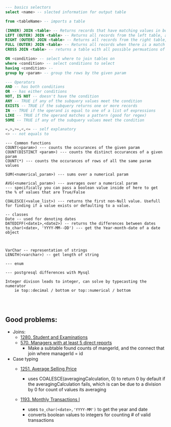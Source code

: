 ```sql
--- basics selectors
select <name> -- slected information for output table

from <tableName> -- imports a table

(INNER) JOIN <table> -- Returns records that have matching values in both tables
LEFT (OUTER) JOIN <table> -- Returns all records from the left table, and the matched records from the right table
RIGHT (OUTER) JOIN <table> -- Returns all records from the right table, and the matched records from the left table DO NOT USE THIS OFTEN
FULL (OUTER) JOIN <table> -- Returns all records when there is a match in either left or right table
CROSS JOIN <table> -- returns a table with all possible permuations of rows from each table

ON <condition> -- select where to join tables on
where <condition> -- select conditions to select
having <condition> -- 
group by <param> -- group the rows by the given param
```

```sql 
--- Operators
AND -- has both conditions
OR -- has either conditions
NOT, IS NOT -- doesn't have the condition
ANY -- TRUE if any of the subquery values meet the condition	
EXISTS -- TRUE if the subquery returns one or more records
IN -- TRUE if the operand is equal to one of a list of expressions
LIKE -- TRUE if the operand matches a pattern (good for regex)
SOME -- TRUE if any of the subquery values meet the condition

=,>,>=,<,<= -- self explanatory
<> -- not equals to
```


```
--- Common functions
COUNT(<param>) --- counts the occurances of the given param
COUNT(DISTINCT <param>) --- counts the distinct occurances of a given param
COUNT(*) --- counts the occurances of rows of all the same param values

SUM(<numerical_param>) --- sums over a numerical param

AVG(<numerical_param>) --- averages over a numerical param
--- specifically you can pass a boolean value inside of here to get the % of values that are True/False

COALESCE(<value_list>) --- returns the first non-Null value. Usefull for finding if a value exists or defaulting to a value. 
```

```
-- classes
Date -- used for denoting dates
DATEDIFF(<date1>,<date2>) -- returns the differences between dates
to_char(<date>, 'YYYY-MM--DD') --- get the Year-month-date of a date object



VarChar -- representation of strings
LENGTH(<varchar>) -- get length of string

--- enum

```


```
--- postgresql differences with Mysql

Integer divison leads to integer, can solve by typecasting the numerator
	ie top::decimal / bottom or top::numerical / bottom




```
## Good problems:
* Joins:
	* [1280. Student and Examinations](https://leetcode.com/problems/students-and-examinations/description/?envType=study-plan-v2&envId=top-sql-50)
	* [570. Managers with at least 5 direct reports](https://leetcode.com/problems/managers-with-at-least-5-direct-reports/submissions/1497923714/?envType=study-plan-v2&envId=top-sql-50)
		* Make a subtable found counts of mangerId, and the connect that join where managerId = id
* Case typing
	* [1251. Average Selling Price](https://leetcode.com/problems/average-selling-price/description/?envType=study-plan-v2&envId=top-sql-50)
		* uses COALESCE(averagingCalculation, 0) to return 0 by default if the averagingCalculation fails, which is can be due to a division by 0 for count of values its averaging

	* [1193. Monthly Transactions I](https://leetcode.com/problems/monthly-transactions-i/description/?envType=study-plan-v2&envId=top-sql-50)
		* uses `to_char(<date>,'YYYY-MM')` to get the year and date
		* converts boolean values to integers for counting # of valid transactions